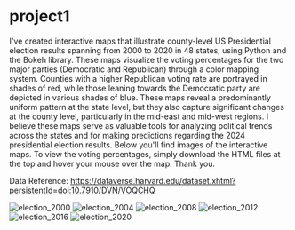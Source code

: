 # project1
I've created interactive maps that illustrate county-level US Presidential election results spanning from 2000 to 2020 in 48 states, using Python and the Bokeh library. These maps visualize the voting percentages for the two major parties (Democratic and Republican) through a color mapping system. Counties with a higher Republican voting rate are portrayed in shades of red, while those leaning towards the Democratic party are depicted in various shades of blue. These maps reveal a predominantly uniform pattern at the state level, but they also capture significant changes at the county level, particularly in the mid-east and mid-west regions. I believe these maps serve as valuable tools for analyzing political trends across the states and for making predictions regarding the 2024 presidential election results. Below you'll find images of the interactive maps. To view the voting percentages, simply download the HTML files at the top and hover your mouse over the map. Thank you.

Data Reference: https://dataverse.harvard.edu/dataset.xhtml?persistentId=doi:10.7910/DVN/VOQCHQ

![election_2000](https://github.com/jaenaldo/project1/assets/72944189/a3e8eb2c-10f0-42a0-9d7d-a58353445067)
![election_2004](https://github.com/jaenaldo/project1/assets/72944189/082da5f7-530c-4732-8ca6-0762a444600d)
![election_2008](https://github.com/jaenaldo/project1/assets/72944189/dc3b030a-5bf3-44a6-bf00-c03d9bbdf587)
![election_2012](https://github.com/jaenaldo/project1/assets/72944189/d2e0db7d-a547-41f1-9e99-408d96e5db2b)
![election_2016](https://github.com/jaenaldo/project1/assets/72944189/99c6997d-0337-4594-bc0a-5f131a8fd403)
![election_2020](https://github.com/jaenaldo/project1/assets/72944189/836c3950-bb1a-4cb5-95c4-767e74229612)

